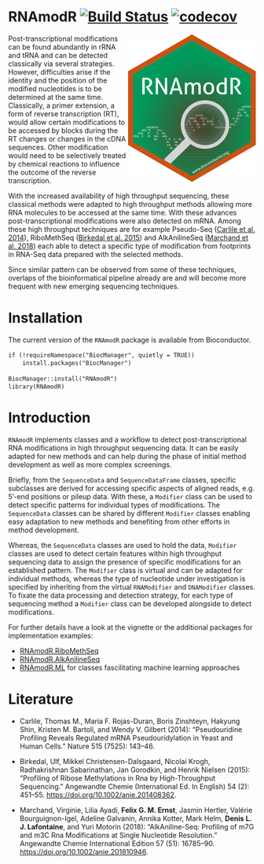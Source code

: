 # RNAmodR [![Build Status](https://travis-ci.com/FelixErnst/RNAmodR.svg?branch=master)](https://travis-ci.com/FelixErnst/RNAmodR) [![codecov](https://codecov.io/gh/FelixErnst/RNAmodR/branch/master/graph/badge.svg)](https://codecov.io/gh/FelixErnst/RNAmodR)

<img src="https://raw.githubusercontent.com/Bioconductor/BiocStickers/master/RNAmodR/RNAmodR.png" height="300" align="right">

Post-transcriptional modifications can be found abundantly in rRNA and tRNA and
can be detected classically via several strategies. However, difficulties arise
if the identity and the position of the modified nucleotides is to be determined
at the same time. Classically, a primer extension, a form of reverse
transcription (RT), would allow certain modifications to be accessed by blocks
during the RT changes or changes in the cDNA sequences. Other modification would
need to be selectively treated by chemical reactions to influence the outcome of
the reverse transcription.

With the increased availability of high throughput sequencing, these classical
methods were adapted to high throughput methods allowing more RNA molecules to
be accessed at the same time. With these advances post-transcriptional
modifications were also detected on mRNA. Among these high throughput techniques
are for example Pseudo-Seq ([Carlile et al. 2014](#Literature)), RiboMethSeq
([Birkedal et al. 2015](#Literature)) and AlkAnilineSeq 
([Marchand et al. 2018](#Literature)) each able to detect a specific type of 
modification from footprints in RNA-Seq data prepared with the selected methods.

Since similar pattern can be observed from some of these techniques, overlaps of
the bioinformatical pipeline already are and will become more frequent with new
emerging sequencing techniques.

# Installation

The current version of the `RNAmodR` package is available from Bioconductor.

```
if (!requireNamespace("BiocManager", quietly = TRUE))
    install.packages("BiocManager")

BiocManager::install("RNAmodR")
library(RNAmodR)
```

# Introduction

`RNAmodR` implements classes and a workflow to detect post-transcriptional RNA
modifications in high throughput sequencing data. It can be easily adapted for
new methods and can help during the phase of initial method development as well
as more complex screenings.

Briefly, from the `SequenceData` and `SequenceDataFrame` classes, specific 
subclasses are derived for accessing specific aspects of aligned reads, e.g. 
5’-end positions or pileup data. With these, a `Modifier` class can be used to 
detect specific patterns for individual types of modifications. The 
`SequenceData` classes can be shared by different `Modifier` classes enabling 
easy adaptation to new methods and benefiting from other efforts in method
development.

Whereas, the `SequenceData` classes are used to hold the data, `Modifier`
classes are used to detect certain features within high throughput sequencing
data to assign the presence of specific modifications for an established
pattern. The `Modifier` class is virtual and can be adapted for individual
methods, whereas the type of nucleotide under investigation is specified by
inheriting from the virtual `RNAModifier` and `DNAModifier` classes. To fixate 
the data processing and detection strategy, for each type of sequencing method 
a `Modifier` class can be developed alongside to detect  modifications.

For further details have a look at the vignette or the additional packages for
implementation examples:
- [RNAmodR.RiboMethSeq](https://doi.org/doi:10.18129/B9.bioc.RNAmodR.RiboMethSeq)
- [RNAmodR.AlkAnilineSeq](https://doi.org/doi:10.18129/B9.bioc.RNAmodR.AlkAnilineSeq)
- [RNAmodR.ML](https://doi.org/doi:10.18129/B9.bioc.RNAmodR.ML) for classes 
fascilitating machine learning approaches

# Literature

- Carlile, Thomas M., Maria F. Rojas-Duran, Boris Zinshteyn, Hakyung Shin,
Kristen M. Bartoli, and Wendy V. Gilbert (2014): “Pseudouridine Profiling Reveals
Regulated mRNA Pseudouridylation in Yeast and Human Cells.” Nature 515 (7525):
143–46.

- Birkedal, Ulf, Mikkel Christensen-Dalsgaard, Nicolai Krogh, Radhakrishnan
Sabarinathan, Jan Gorodkin, and Henrik Nielsen (2015): “Profiling of Ribose
Methylations in Rna by High-Throughput Sequencing.” Angewandte Chemie
(International Ed. In English) 54 (2): 451–55.
https://doi.org/10.1002/anie.201408362.

- Marchand, Virginie, Lilia Ayadi, __Felix G. M. Ernst__, Jasmin Hertler,
Valérie Bourguignon-Igel, Adeline Galvanin, Annika Kotter, Mark Helm, 
__Denis L. J. Lafontaine__, and Yuri Motorin (2018): “AlkAniline-Seq: Profiling 
of m7G and m3C Rna Modifications at Single Nucleotide Resolution.” Angewandte 
Chemie International Edition 57 (51): 16785–90. 
https://doi.org/10.1002/anie.201810946.
